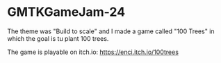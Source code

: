 # GMTKGameJam-24

The theme was "Build to scale" and I made a game called "100 Trees" in which the goal is tu plant 100 trees.

The game is playable on itch.io:
https://enci.itch.io/100trees

